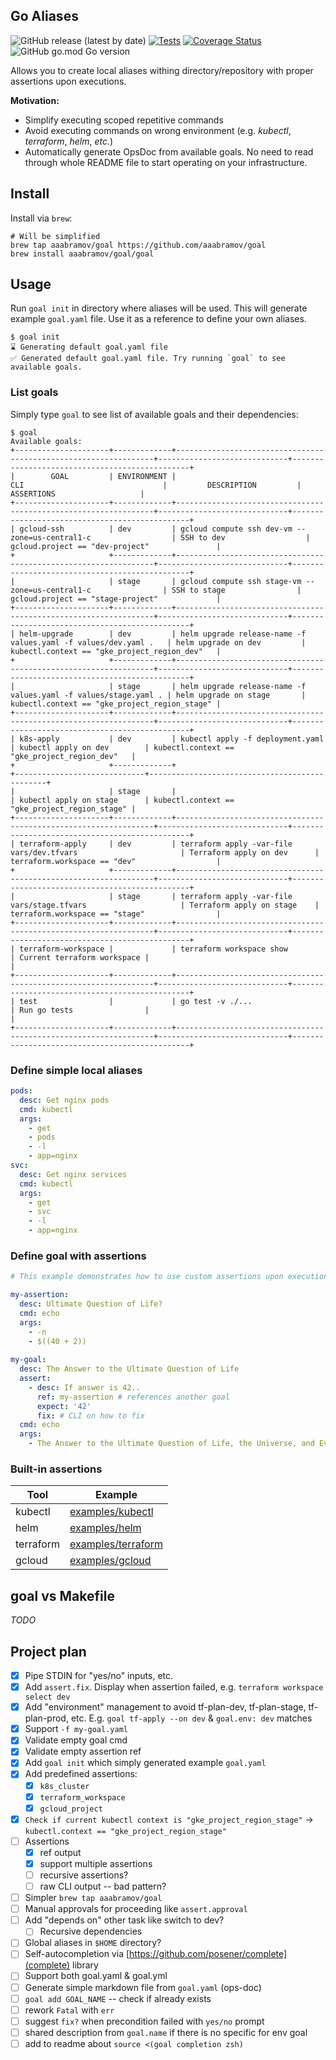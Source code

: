 ## Go Aliases

![GitHub release (latest by date)](https://img.shields.io/github/v/release/aaabramov/goal) [![Tests](https://github.com/aaabramov/goal/actions/workflows/test.yml/badge.svg?branch=master)](https://github.com/aaabramov/goal/actions/workflows/test.yml) [![Coverage Status](https://coveralls.io/repos/github/aaabramov/goal/badge.svg?branch=feature/coverage)](https://coveralls.io/github/aaabramov/goal?branch=feature/coverage) ![GitHub go.mod Go version](https://img.shields.io/github/go-mod/go-version/aaabramov/goal)

Allows you to create local aliases withing directory/repository with proper assertions upon executions.

**Motivation:**

- Simplify executing scoped repetitive commands
- Avoid executing commands on wrong environment (e.g. _kubectl_, _terraform_, _helm_, _etc._)
- Automatically generate OpsDoc from available goals. No need to read through whole README file to start operating on your infrastructure.

## Install

Install via `brew`:

```shell
# Will be simplified
brew tap aaabramov/goal https://github.com/aaabramov/goal
brew install aaabramov/goal/goal
```

## Usage

Run `goal init` in directory where aliases will be used. This will generate example `goal.yaml` file. Use it as a reference to define your own aliases. 

```shell
$ goal init
⌛ Generating default goal.yaml file
✅ Generated default goal.yaml file. Try running `goal` to see available goals.
```

### List goals

Simply type `goal` to see list of available goals and their dependencies:

```shell
$ goal
Available goals:
+---------------------+-------------+-----------------------------------------------------------------+-----------------------------+-----------------------------------------------+
|        GOAL         | ENVIRONMENT |                               CLI                               |         DESCRIPTION         |                  ASSERTIONS                   |
+---------------------+-------------+-----------------------------------------------------------------+-----------------------------+-----------------------------------------------+
| gcloud-ssh          | dev         | gcloud compute ssh dev-vm --zone=us-central1-c                  | SSH to dev                  | gcloud.project == "dev-project"               |
+                     +-------------+-----------------------------------------------------------------+-----------------------------+-----------------------------------------------+
|                     | stage       | gcloud compute ssh stage-vm --zone=us-central1-c                | SSH to stage                | gcloud.project == "stage-project"             |
+---------------------+-------------+-----------------------------------------------------------------+-----------------------------+-----------------------------------------------+
| helm-upgrade        | dev         | helm upgrade release-name -f values.yaml -f values/dev.yaml .   | helm upgrade on dev         | kubectl.context == "gke_project_region_dev"   |
+                     +-------------+-----------------------------------------------------------------+-----------------------------+-----------------------------------------------+
|                     | stage       | helm upgrade release-name -f values.yaml -f values/stage.yaml . | helm upgrade on stage       | kubectl.context == "gke_project_region_stage" |
+---------------------+-------------+-----------------------------------------------------------------+-----------------------------+-----------------------------------------------+
| k8s-apply           | dev         | kubectl apply -f deployment.yaml                                | kubectl apply on dev        | kubectl.context == "gke_project_region_dev"   |
+                     +-------------+                                                                 +-----------------------------+-----------------------------------------------+
|                     | stage       |                                                                 | kubectl apply on stage      | kubectl.context == "gke_project_region_stage" |
+---------------------+-------------+-----------------------------------------------------------------+-----------------------------+-----------------------------------------------+
| terraform-apply     | dev         | terraform apply -var-file vars/dev.tfvars                       | Terraform apply on dev      | terraform.workspace == "dev"                  |
+                     +-------------+-----------------------------------------------------------------+-----------------------------+-----------------------------------------------+
|                     | stage       | terraform apply -var-file vars/stage.tfvars                     | Terraform apply on stage    | terraform.workspace == "stage"                |
+---------------------+-------------+-----------------------------------------------------------------+-----------------------------+-----------------------------------------------+
| terraform-workspace |             | terraform workspace show                                        | Current terraform workspace |                                               |
+---------------------+-------------+-----------------------------------------------------------------+-----------------------------+-----------------------------------------------+
| test                |             | go test -v ./...                                                | Run go tests                |                                               |
+---------------------+-------------+-----------------------------------------------------------------+-----------------------------+-----------------------------------------------+
```

### Define simple local aliases

```yaml
pods:
  desc: Get nginx pods
  cmd: kubectl
  args:
    - get
    - pods
    - -l
    - app=nginx
svc:
  desc: Get nginx services
  cmd: kubectl
  args:
    - get
    - svc
    - -l
    - app=nginx
```

### Define goal with assertions

```yaml
# This example demonstrates how to use custom assertions upon executions.

my-assertion:
  desc: Ultimate Question of Life?
  cmd: echo
  args:
    - -n
    - $((40 + 2))
  
my-goal:
  desc: The Answer to the Ultimate Question of Life
  assert:
    - desc: If answer is 42..
      ref: my-assertion # references another goal
      expect: '42'
      fix: # CLI on how to fix
  cmd: echo
  args:
    - The Answer to the Ultimate Question of Life, the Universe, and Everything is 42
```

### Built-in assertions

| Tool      | Example                                  |
|-----------|------------------------------------------|
| kubectl   | [examples/kubectl](examples/kubectl)     |
| helm      | [examples/helm](examples/helm)           |
| terraform | [examples/terraform](examples/terraform) |
| gcloud    | [examples/gcloud](examples/gcloud)       |

## goal vs Makefile
_TODO_

## Project plan

- [X] Pipe STDIN for "yes/no" inputs, etc.
- [X] Add `assert.fix`. Display when assertion failed, e.g. `terraform workspace select dev`
- [X] Add "environment" management to avoid tf-plan-dev, tf-plan-stage, tf-plan-prod, etc. E.g. `goal tf-apply --on dev`
  & `goal.env: dev` matches
- [X] Support `-f my-goal.yaml`
- [X] Validate empty goal cmd
- [X] Validate empty assertion ref
- [X] Add `goal init` which simply generated example `goal.yaml`
- [X] Add predefined assertions:
    - [X] `k8s_cluster`
    - [X] `terraform_workspace`
    - [X] `gcloud_project`
- [X] `Check if current kubectl context is "gke_project_region_stage"` -> `kubectl.context == "gke_project_region_stage"`
- [ ] Assertions
  - [X] ref output
  - [X] support multiple assertions
  - [ ] recursive assertions?
  - [ ] raw CLI output -- bad pattern?
- [ ] Simpler `brew tap aaabramov/goal`
- [ ] Manual approvals for proceeding like `assert.approval`
- [ ] Add "depends on" other task like switch to dev?
    - [ ] Recursive dependencies
- [ ] Global aliases in `$HOME` directory?
- [ ] Self-autocompletion via [https://github.com/posener/complete](complete) library
- [ ] Support both goal.yaml & goal.yml
- [ ] Generate simple markdown file from `goal.yaml` (ops-doc)
- [ ] `goal add GOAL_NAME` -- check if already exists
- [ ] rework `Fatal` with `err`
- [ ] suggest `fix?` when precondition failed with `yes/no` prompt
- [ ] shared description from `goal.name` if there is no specific for env goal
- [ ] add to readme about `source <(goal completion zsh)`

